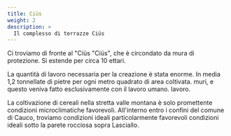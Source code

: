 ```yaml
---
title: Ciüs
weight: 2
description: >
  Il complesso di terrazze Ciüs
---
```


Ci troviamo di fronte al "Ciüs
"Ciüs", che è circondato da mura di protezione. Si estende per circa 10 ettari.

La quantità di lavoro necessaria per la creazione è stata enorme. In media
1,2 tonnellate di pietre per ogni metro quadrato di area coltivata.
muri, e questo veniva fatto esclusivamente con il lavoro umano.
lavoro.

La coltivazione di cereali nella stretta valle montana è solo promettente
condizioni microclimatiche favorevoli. All'interno
entro i confini del comune di Cauco, troviamo condizioni ideali particolarmente favorevoli
condizioni ideali sotto la parete rocciosa sopra Lasciallo.
